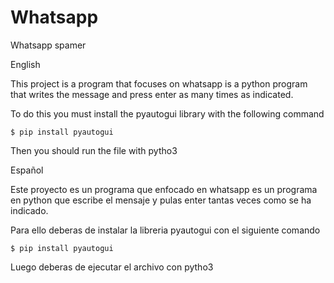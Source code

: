 # Whatsapp
Whatsapp spamer

English

This project is a program that focuses on whatsapp is a python program that writes the message and press enter as many times as indicated.

To do this you must install the pyautogui library with the following command
```
$ pip install pyautogui
```
Then you should run the file with pytho3

Español

Este proyecto es un programa que enfocado en whatsapp es un programa en python que escribe el mensaje y pulas enter tantas veces como se ha indicado.

Para ello deberas de instalar la libreria pyautogui con el siguiente comando
```
$ pip install pyautogui
```
Luego deberas de ejecutar el archivo con pytho3

